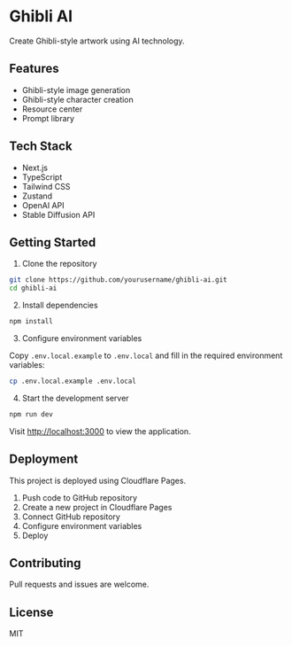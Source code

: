 # Ghibli AI

Create Ghibli-style artwork using AI technology.

## Features

- Ghibli-style image generation
- Ghibli-style character creation
- Resource center
- Prompt library

## Tech Stack

- Next.js
- TypeScript
- Tailwind CSS
- Zustand
- OpenAI API
- Stable Diffusion API

## Getting Started

1. Clone the repository

```bash
git clone https://github.com/yourusername/ghibli-ai.git
cd ghibli-ai
```

2. Install dependencies

```bash
npm install
```

3. Configure environment variables

Copy `.env.local.example` to `.env.local` and fill in the required environment variables:

```bash
cp .env.local.example .env.local
```

4. Start the development server

```bash
npm run dev
```

Visit [http://localhost:3000](http://localhost:3000) to view the application.

## Deployment

This project is deployed using Cloudflare Pages.

1. Push code to GitHub repository
2. Create a new project in Cloudflare Pages
3. Connect GitHub repository
4. Configure environment variables
5. Deploy

## Contributing

Pull requests and issues are welcome.

## License

MIT 